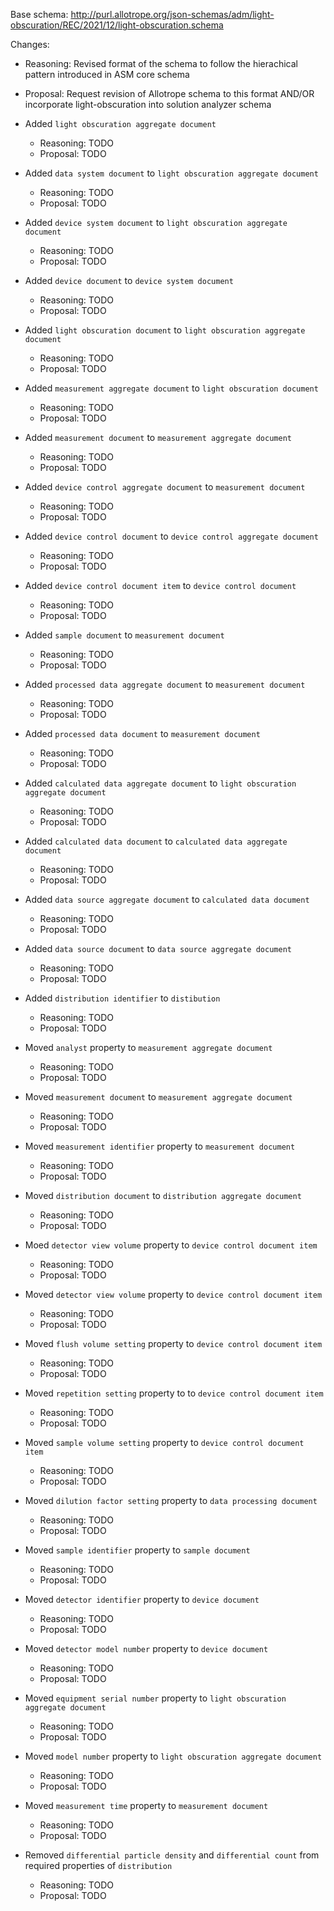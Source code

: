 Base schema: http://purl.allotrope.org/json-schemas/adm/light-obscuration/REC/2021/12/light-obscuration.schema

Changes:
- Reasoning: Revised format of the schema to follow the hierachical pattern introduced in ASM core schema
- Proposal: Request revision of Allotrope schema to this format AND/OR incorporate light-obscuration into solution analyzer schema

- Added `light obscuration aggregate document`

  - Reasoning: TODO
  - Proposal: TODO

- Added `data system document` to `light obscuration aggregate document`

  - Reasoning: TODO
  - Proposal: TODO

- Added `device system document` to `light obscuration aggregate document`

  - Reasoning: TODO
  - Proposal: TODO

- Added `device document` to `device system document`

  - Reasoning: TODO
  - Proposal: TODO

- Added `light obscuration document` to `light obscuration aggregate document`

  - Reasoning: TODO
  - Proposal: TODO

- Added `measurement aggregate document` to `light obscuration document`

  - Reasoning: TODO
  - Proposal: TODO

- Added `measurement document` to `measurement aggregate document`

  - Reasoning: TODO
  - Proposal: TODO

- Added `device control aggregate document` to `measurement document`

  - Reasoning: TODO
  - Proposal: TODO

- Added `device control document` to `device control aggregate document`

  - Reasoning: TODO
  - Proposal: TODO

- Added `device control document item` to `device control document`

  - Reasoning: TODO
  - Proposal: TODO

- Added `sample document` to `measurement document`

  - Reasoning: TODO
  - Proposal: TODO

- Added `processed data aggregate document` to `measurement document`

  - Reasoning: TODO
  - Proposal: TODO

- Added `processed data document` to `measurement document`

  - Reasoning: TODO
  - Proposal: TODO

- Added `calculated data aggregate document` to `light obscuration aggregate document`

  - Reasoning: TODO
  - Proposal: TODO

- Added `calculated data document` to `calculated data aggregate document`

  - Reasoning: TODO
  - Proposal: TODO

- Added `data source aggregate document` to `calculated data document`

  - Reasoning: TODO
  - Proposal: TODO

- Added `data source document` to `data source aggregate document`

  - Reasoning: TODO
  - Proposal: TODO

- Added `distribution identifier` to `distibution`

  - Reasoning: TODO
  - Proposal: TODO

- Moved `analyst` property to `measurement aggregate document`

  - Reasoning: TODO
  - Proposal: TODO

- Moved `measurement document` to `measurement aggregate document`

  - Reasoning: TODO
  - Proposal: TODO

- Moved `measurement identifier` property to `measurement document`

  - Reasoning: TODO
  - Proposal: TODO

- Moved `distribution document` to `distribution aggregate document`

  - Reasoning: TODO
  - Proposal: TODO

- Moed `detector view volume` property to `device control document item`

  - Reasoning: TODO
  - Proposal: TODO

- Moved `detector view volume` property to `device control document item`

  - Reasoning: TODO
  - Proposal: TODO

- Moved `flush volume setting` property to `device control document item`

  - Reasoning: TODO
  - Proposal: TODO

- Moved `repetition setting` property to to `device control document item`

  - Reasoning: TODO
  - Proposal: TODO

- Moved `sample volume setting` property to `device control document item`

  - Reasoning: TODO
  - Proposal: TODO

- Moved `dilution factor setting` property to `data processing document`

  - Reasoning: TODO
  - Proposal: TODO

- Moved `sample identifier` property to `sample document`

  - Reasoning: TODO
  - Proposal: TODO

- Moved `detector identifier` property to `device document`

  - Reasoning: TODO
  - Proposal: TODO

- Moved `detector model number` property to `device document`

  - Reasoning: TODO
  - Proposal: TODO

- Moved `equipment serial number` property to `light obscuration aggregate document`

  - Reasoning: TODO
  - Proposal: TODO

- Moved `model number` property to `light obscuration aggregate document`

  - Reasoning: TODO
  - Proposal: TODO

- Moved `measurement time` property to `measurement document`

  - Reasoning: TODO
  - Proposal: TODO

- Removed `differential particle density` and `differential count` from required properties of `distribution`
  - Reasoning: TODO
  - Proposal: TODO
